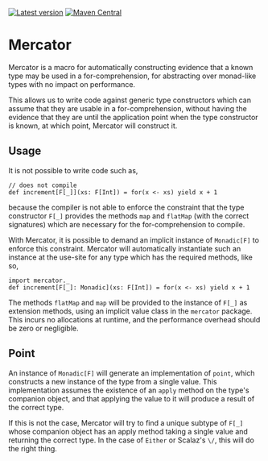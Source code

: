 [![Latest version](https://index.scala-lang.org/propensive/mercator/latest.svg)](https://index.scala-lang.org/propensive/mercator)
[![Maven Central](https://maven-badges.herokuapp.com/maven-central/com.propensive/mercator_2.12/badge.svg)](https://maven-badges.herokuapp.com/maven-central/com.propensive/mercator_2.12)

# Mercator

Mercator is a macro for automatically constructing evidence that a known type
may be used in a for-comprehension, for abstracting over monad-like types with
no impact on performance.

This allows us to write code against generic type constructors which can assume
that they are usable in a for-comprehension, without having the evidence that
they are until the application point when the type constructor is known, at
which point, Mercator will construct it.

## Usage

It is not possible to write code such as,
```
// does not compile
def increment[F[_]](xs: F[Int]) = for(x <- xs) yield x + 1
```
because the compiler is not able to enforce the constraint that the type
constructor `F[_]` provides the methods `map` and `flatMap` (with the correct
signatures) which are necessary for the for-comprehension to compile.

With Mercator, it is possible to demand an implicit instance of `Monadic[F]` to
enforce this constraint. Mercator will automatically instantiate such an
instance at the use-site for any type which has the required methods, like so,
```
import mercator._
def increment[F[_]: Monadic](xs: F[Int]) = for(x <- xs) yield x + 1
```

The methods `flatMap` and `map` will be provided to the instance of `F[_]` as
extension methods, using an implicit value class in the `mercator` package.
This incurs no allocations at runtime, and the performance overhead should be
zero or negligible.

## Point

An instance of `Monadic[F]` will generate an implementation of `point`, which
constructs a new instance of the type from a single value. This implementation
assumes the existence of an `apply` method on the type's companion object, and
that applying the value to it will produce a result of the correct type.

If this is not the case, Mercator will try to find a unique subtype of `F[_]`
whose companion object has an apply method taking a single value and returning
the correct type. In the case of `Either` or Scalaz's `\/`, this will do the
right thing.



